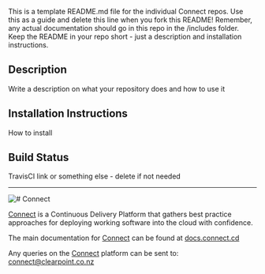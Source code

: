 This is a template README.md file for the individual Connect repos. Use this as a guide and delete this line when you fork this README! Remember, any actual documentation should go in this repo in the /includes folder. Keep the README in your repo short - just a description and installation instructions.

## Description
Write a description on what your repository does and how to use it

## Installation Instructions
How to install

## Build Status
TravisCI link or something else - delete if not needed

----------------------
![# Connect](http://website.clearpoint.co.nz/connect/connect-logo-on-white-border.png "Connect Continuous Delivery Platform")

[Connect](http://connect.cd) is a Continuous Delivery Platform that gathers best practice approaches for deploying working software into the cloud with confidence.

The main documentation for [Connect](http://connect.cd) can be found at [docs.connect.cd](http://docs.connect.cd)

Any queries on the [Connect](http://connect.cd) platform can be sent to: <connect@clearpoint.co.nz>
